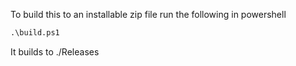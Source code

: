 To build this to an installable zip file run the following in powershell

``` ps
.\build.ps1
```

It builds to ./Releases
